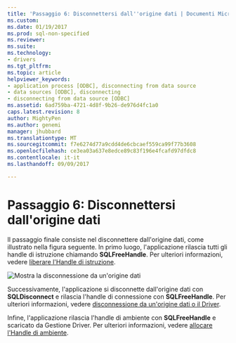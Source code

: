 ```yaml
---
title: 'Passaggio 6: Disconnettersi dall''origine dati | Documenti Microsoft'
ms.custom: 
ms.date: 01/19/2017
ms.prod: sql-non-specified
ms.reviewer: 
ms.suite: 
ms.technology:
- drivers
ms.tgt_pltfrm: 
ms.topic: article
helpviewer_keywords:
- application process [ODBC], disconnecting from data source
- data sources [ODBC], disconnecting
- disconnecting from data source [ODBC]
ms.assetid: 6ad759ba-4721-4d8f-9b26-de976d4fc1a0
caps.latest.revision: 8
author: MightyPen
ms.author: genemi
manager: jhubbard
ms.translationtype: MT
ms.sourcegitcommit: f7e6274d77a9cdd4de6cbcaef559ca99f77b3608
ms.openlocfilehash: ce3ea03a637e8edce89c83f196e4fcafd97dfdc8
ms.contentlocale: it-it
ms.lasthandoff: 09/09/2017

---
```

# <a name="step-6-disconnect-from-the-data-source"></a>Passaggio 6: Disconnettersi dall'origine dati
Il passaggio finale consiste nel disconnettere dall'origine dati, come illustrato nella figura seguente. In primo luogo, l'applicazione rilascia tutti gli handle di istruzione chiamando **SQLFreeHandle**. Per ulteriori informazioni, vedere [liberare l'Handle di istruzione](../../../odbc/reference/develop-app/freeing-a-statement-handle-odbc.md).  
  
 ![Mostra la disconnessione da un'origine dati](../../../odbc/reference/develop-app/media/pr17.gif "pr17")  
  
 Successivamente, l'applicazione si disconnette dall'origine dati con **SQLDisconnect** e rilascia l'handle di connessione con **SQLFreeHandle**. Per ulteriori informazioni, vedere [disconnessione da un'origine dati o il Driver](../../../odbc/reference/develop-app/disconnecting-from-a-data-source-or-driver.md).  
  
 Infine, l'applicazione rilascia l'handle di ambiente con **SQLFreeHandle** e scaricato da Gestione Driver. Per ulteriori informazioni, vedere [allocare l'Handle di ambiente](../../../odbc/reference/develop-app/allocating-the-environment-handle.md).
